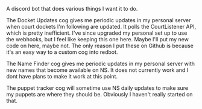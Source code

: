 A discord bot that does various things I want it to do.


The Docket Updates cog gives me periodic updates in my personal server when court dockets I'm following are updated. It polls the CourtListener API, which is pretty inefficient. I've since upgraded my personal set up to use the webhooks, but I feel like keeping this one here. Maybe I'll put my new code on here, maybe not. The only reason I put these on Github is because it's an easy way to a custom cog into redbot.

The Name Finder cog gives me periodic updates in my personal server with new names that become available on NS. It does not currently work and I dont have plans to make it work at this point.

The puppet tracker cog will sometime use NS daily updates to make sure my puppets are where they should be. Obviously I haven't really started on that.
